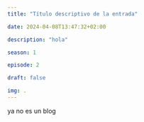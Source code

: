 ```yaml
---
title: "Título descriptivo de la entrada"

date: 2024-04-08T13:47:32+02:00

description: "hola"

season: 1

episode: 2

draft: false

img: .
---
```


ya no es un blog
